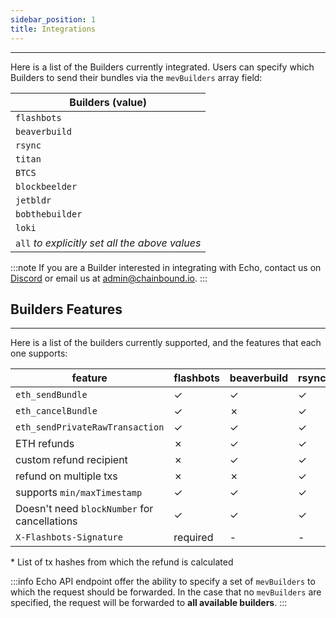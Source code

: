 ```yaml
---
sidebar_position: 1
title: Integrations
---
```


---

Here is a list of the Builders currently integrated.
Users can specify which Builders to send their bundles via the `mevBuilders` array field:

| **Builders (value)**                           |
| ---------------------------------------------- |
| `flashbots`                                    |
| `beaverbuild`                                  |
| `rsync`                                        |
| `titan`                                        |
| `BTCS`                                         |
| `blockbeelder`                                 |
| `jetbldr`                                      |
| `bobthebuilder`                                |
| `loki`                                         |
| `all` _to explicitly set all the above values_ |

:::note
If you are a Builder interested in integrating with Echo,
contact us on [Discord](https://discord.gg/J4KNdeCYGX) or email us at admin@chainbound.io.
:::

## Builders Features

---

Here is a list of the builders currently supported, and the features that each one supports:

| **feature**                                  | **flashbots** | **beaverbuild** | **rsync** | **titan** | **blockbeelder** | **btcs** | **jetbldr** | **bobthebuilder** | **loki** |
| -------------------------------------------- | ------------- | --------------- | --------- | --------- | ---------------- | -------- | ----------- | ----------------- | -------- |
| `eth_sendBundle`                             | ✓             | ✓               | ✓         | ✓         | ✓                | ✓        | ✓           | ✓                 | ✓        |
| `eth_cancelBundle`                           | ✓             | ✗               | ✓         | ✓         | ✗                | ✗        | ✗           | ✗                 | ✓        |
| `eth_sendPrivateRawTransaction`              | ✓             | ✓               | ✓         | ✓         | ✗                | ✗        | ✗           | ✓                 | ✓        |
| ETH refunds                                  | ✗             | ✓               | ✓         | ✓         | ✗                | ✗        | ✗           | ✗                 | ✓        |
| custom refund recipient                      | ✗             | ✓               | ✓         | ✓         | ✗                | ✗        | ✗           | ✗                 | ✓        |
| refund on multiple txs                       | ✗             | ✗               | ✓         | ✗         | ✗                | ✗        | ✗           | ✗                 | ✓        |
| supports `min/maxTimestamp`                  | ✓             | ✓               | ✓         | ✓         | ✓                | ✓        | ✓           | ✓                 | ✓        |
| Doesn't need `blockNumber` for cancellations | ✓             | ✓               | ✓         | ✓         | ✓                | ✓        | ✓           | ✓                 | ✓        |
| `X-Flashbots-Signature`                      | required      | -               | -         | optional  | optional         | optional | optional    | optional          | optional |

\* List of tx hashes from which the refund is calculated

:::info
Echo API endpoint offer the ability to specify a set of `mevBuilders` to which the request should be forwarded.
In the case that no `mevBuilders` are specified, the request will be forwarded to **all available builders**.
:::
